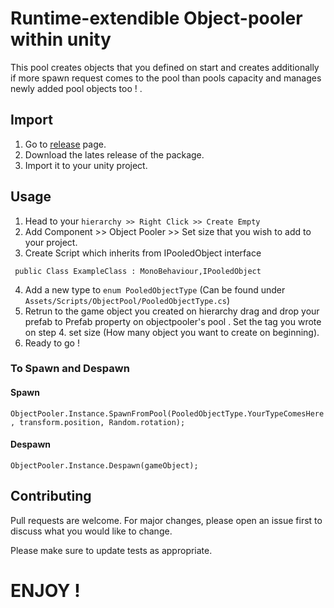 # Runtime-extendible Object-pooler within unity

This pool creates objects that you defined on start and creates additionally if more spawn request comes to the pool than pools capacity and manages newly added pool objects too ! .


## Import

1. Go to [release](https://github.com/ertanturan/UnityObjectPooling/releases) page.
2. Download the lates release of the package.
3. Import it to your unity project.

## Usage

1. Head to your `hierarchy >> Right Click >> Create Empty`
2. Add Component >> Object Pooler >> Set size that you wish to add to your project.
3. Create Script which inherits from IPooledObject interface 

`` public Class ExampleClass : MonoBehaviour,IPooledObject``

4. Add a new type to `enum PooledObjectType` (Can be found under `Assets/Scripts/ObjectPool/PooledObjectType.cs`)
5. Retrun to the game object you created on hierarchy  drag and drop your prefab to Prefab property on objectpooler's pool . Set the tag you wrote on step 4. set size (How many object you want to create on beginning).
6. Ready to go !

### To Spawn and Despawn

#### Spawn
`` ObjectPooler.Instance.SpawnFromPool(PooledObjectType.YourTypeComesHere , transform.position, Random.rotation);  ``
#### Despawn
`` ObjectPooler.Instance.Despawn(gameObject); ``


## Contributing
Pull requests are welcome. For major changes, please open an issue first to discuss what you would like to change.

Please make sure to update tests as appropriate.


# ENJOY !
